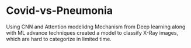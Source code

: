 # Covid-vs-Pneumonia
Using CNN and Attention modelidng Mechanism from Deep learning along with ML advance techniques 
                    created a model to classify X-Ray images, which are hard to categorize in limited time. 
